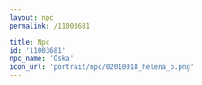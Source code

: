 ```yaml
---
layout: npc
permalink: /11003681

title: Npc
id: '11003681'
npc_name: 'Oska'
icon_url: 'portrait/npc/02010018_helena_p.png'
---
```

